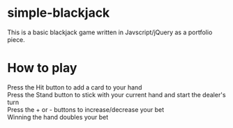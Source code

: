 # simple-blackjack
This is a basic blackjack game written in Javscript/jQuery as a portfolio piece.

# How to play
Press the Hit button to add a card to your hand<br />
Press the Stand button to stick with your current hand and start the dealer's turn<br />
Press the + or - buttons to increase/decrease your bet<br />
Winning the hand doubles your bet<br />
